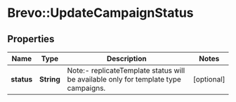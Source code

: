 # Brevo::UpdateCampaignStatus

## Properties
Name | Type | Description | Notes
------------ | ------------- | ------------- | -------------
**status** | **String** | Note:- replicateTemplate status will be available only for template type campaigns. | [optional] 


